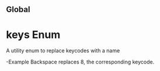 ## Global 

# keys Enum
A utility enum to replace keycodes with a name 

-Example
Backspace replaces 8, the corresponding keycode.